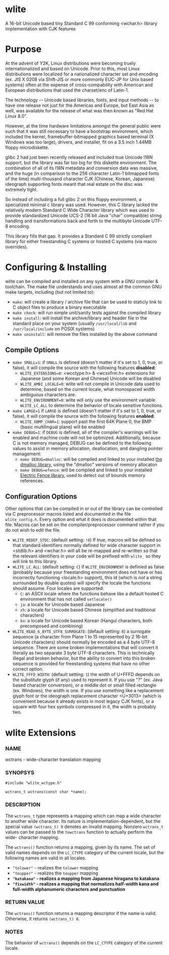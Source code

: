 # wlite
A 16-bit Unicode based tiny Standard C 99 conforming &lt;wchar.h> library implementation with CJK features

# Purpose
At the advent of Y2K, Linux distributions were becoming truely internationalized and based on Unicode. Prior to this, most Linux distributions were
localized for a nationalized character set and encoding (ex. JIS X 0208 via Shift-JIS or more commonly EUC-JP for Unix based systems) often at the
expense of cross-compability with American and European distributions that used the charset/enc of Latin-1.

The technology -- Unicode based libraries, fonts, and input methods -- to have one release not just for the Americas and Europe, but East Asia as well,
was available for the release of what was then known as "Red Hat Linux 8.0".

However, at the time hardware limitations amongst the general public were such that it was still necessary to have a bootstrap environment, which
included the kernel, framebuffer-bitmapped graphics based terminal (X Windows was too large), drivers, and installer, fit on a 3.5 inch 1.44MB
floppy microdiskette.

glibc 2 had just been recently released and included true Unicode I18N support, but the library was far too big for this diskette environment. The
combination of all of its I18N metadata and conversion data was massive, and the huge (in comparison to the 256 character Latin-1 bitmapped fonts of
the time) multi-thousand character CJK (Chinese, Korean, Japanese) ideograph supporting fonts meant that real estate on the disc was extremely tight.

So instead of including a full glibc 2 on this floppy environment, a specialized minimal c library was used. However, this C library lacked the
relatively modern Standard C Wide Character library <wchar> which was used to provide standardized Unicode UCS-2 (16 bit Java "char" compatible)
string handling and transformations back and forth to the multibyte Unicode UTF-8 encoding.
  
This library fills that gap. It provides a Standard C 99 strictly compliant library for either freestanding C systems or hosted C systems (via macro overrides).
  
# Configuring & Installing
  
wlite can be compiled and installed on any system with a GNU compiler & toolchain. The make file understands and uses almost all the common
GNU make targets, including (but not limited to):
  
* `make`: will create a library / archive file that can be used to staticly link to C object files to produce a binary executable
* `make check`: will run simple unit/sanity tests against the compiled library
* `make install`: will install the archive/library and header file in the standard place on your system (usually `/usr/local/lib` and `/usr/local/include` on POSIX systems)
* `make uninstall`: will remove the files installed by the above command
  
## Compile Options
  
* `make SMALL=1`: if `SMALL` is defined (doesn't matter if it's set to 1, 0, true, or false), it will compile the source with the following features **disabled**:
  * `WLITE_EXTENSIONS=0`: <wcctype.h> & <wcsxfrm.h> extensions for Japanese (and some Korean and Chinese) Unicode will be disabled
  * `WLITE_AMBI_LOCALE=0`: wlite will not compile in Unicode data used to determine, based on the current locale, what monospaced width ambiguous characters are.
  * `WLITE_ENVIRONMENT=0`: wlite will only use the environment variable `WLITE_LC_ALL` to determine the behavior of locale sensitive functions.
* `make LARGE=1` if `LARGE` is defined (doesn't matter if it's set to 1, 0, true, or false), it will compile the source with the following features **enabled**:
  * `WLITE_XBMP_CHAR=1`: support past the first 64K Plane 0, the BMP (basic multilingual plane) will be enabled
* `make DEBUG=1`: if `DEBUG` is defined, all of the compiler's warnings will be enabled and machine code will not be optimized. Additionally, because C is not memory managed, DEBUG can be defined to the following values to assist in memory allocation, deallocation, and dangling pointer management:
  * `make DEBUG=dmalloc`: will be compiled and linked to your installed [the dmalloc library](https://dmalloc.com/), using the "dmalloc" versions of memory allocaton
  * `make DEBUG=efence`: will be compiled and linked to your installed [Electric Fence library](https://elinux.org/Electric_Fence), used to detect out of bounds memory references.

## Configuration Options

Other options that can be compiled in or out of the library can be controlled via C preprocessor macros listed and documented in the file `wlite_config.h`.
Every option and what it does is documented within that file. Macros can be set on the compiler/preprocessor command rather if you do not wish to edit the
file.

* `WLITE_REDEF_STDC`: (default setting: `!0`) If true, macros will be defined so that standard identifiers normally defined for wide character support in <stdlib.h> and <wchar.h>
   will all be re-mapped and re-written so that the relevant identifiers in your code will be prefixed with `wlite_` so they will link to this library.
* `WLITE_LC_ALL`: (default setting: `C`) if `WLITE_ENVIRONMENT` is definied as false (probably because your freestanding environment does not have or has incorrectly
   functioning <locale.h> support), this id (which is *not* a string surrounded by double quotes) will specify the locale the functions should assume. Four locales are supported:
   * `C`: an ASCII locale where the functions behave like a default hosted C environment that has not called `setlocale()`
   * `ja`: a locale for Unicode based Japanese
   * `zh`: a locale for Unicode based Chinese (simplified and traditional characters)
   * `ko`: a locale for Unicode based Korean (Hangul characters, both precomposed and combining)
* `WLITE_READ_6_BYTE_UTF8_SURROGATE`: (default setting: `0`) a surrogate sequence (a character from Plane 1 to 15 represented by 2 16-bit Unicode characters) should normally
   be encoded as a 4 byte UTF-8 sequence. There are some broken implementations that will convert it literally as two separate 3 byte UTF-8 characters.
   This is technically illegal and broken behavior, but the ability to convert into this broken sequence is provided for freestanding systems that
   have no other correct option.
* `WLITE_FFFD_WIDTH`: (default setting: `1`) the width of U+FFFD depends on the substitute glyph (if any) used to
   represent it. If you use "?" (ex. Java based character conversion), or a middle dot or
   small filled rectangle (ex. Windows), the width is one. If you use something
   like a replacement glyph font or the ideograph replacement character <U+3013> (which is convenient because it
   already exists in most legacy CJK fonts), or a square with four hex symbols
   compressed in it, the width is probably two.

# wlite Extensions
  
### NAME
  
wctrans - wide-character translation mapping
  
### SYNOPSYS

```
#include "wlite_wctype.h"

wctrans_t wctrans(const char *name);
```
  
### DESCRIPTION
  
The `wctrans_t` type represents a mapping which can map a wide
character to another wide character.  Its nature is
implementation-dependent, but the special value `(wctrans_t) 0`
denotes an invalid mapping.  Nonzero `wctrans_t` values can be
passed to the `towctrans` function to actually perform the wide-
character mapping.

The `wctrans()` function returns a mapping, given by its name.  The
set of valid names depends on the `LC_CTYPE` category of the
current locale, but the following names are valid in all locales.

- `"tolower"` - realizes the `tolower` mapping
- `"toupper"` - realizes the `toupper` mapping
- **`"katakana"` - realizes a mapping from Japanese hiragana to katakana**
- **`"fixwidth"` - realizes a mapping that normalizes half-width kana and full-width alphanumeric characters and punctuation**
  
### RETURN VALUE
  
The `wctrans()` function returns a mapping descriptor if the name is valid.  Otherwise, it returns `(wctrans_t) 0`.
  
### NOTES

The behavior of `wctrans()` depends on the `LC_CTYPE` category of the current locale.
